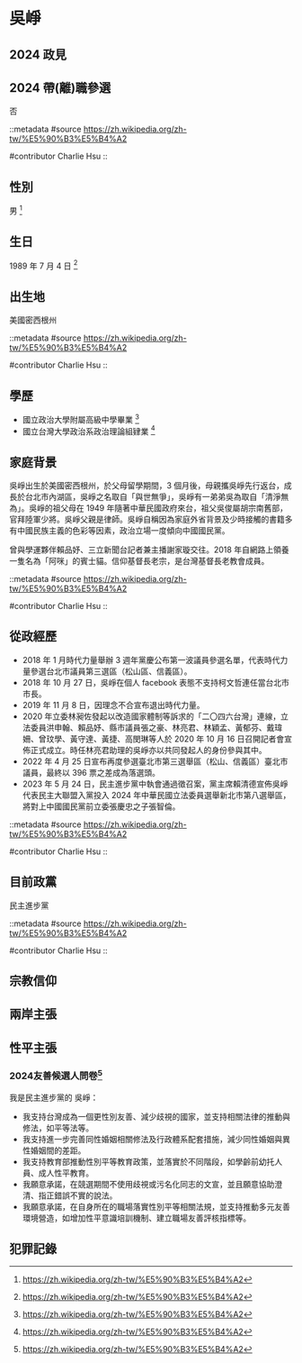 # 吳崢

## 2024 政見

## 2024 帶(離)職參選

否

::metadata
#source
https://zh.wikipedia.org/zh-tw/%E5%90%B3%E5%B4%A2

#contributor
Charlie Hsu
::

## 性別

男 [^1]

[^1]: https://zh.wikipedia.org/zh-tw/%E5%90%B3%E5%B4%A2

## 生日

1989 年 7 月 4 日 [^1]

[^1]: https://zh.wikipedia.org/zh-tw/%E5%90%B3%E5%B4%A2

## 出生地

美國密西根州

::metadata
#source
https://zh.wikipedia.org/zh-tw/%E5%90%B3%E5%B4%A2

#contributor
Charlie Hsu
::

## 學歷

- 國立政治大學附屬高級中學畢業 [^1]
- 國立台灣大學政治系政治理論組肄業 [^1]

[^1]: https://zh.wikipedia.org/zh-tw/%E5%90%B3%E5%B4%A2

## 家庭背景

吳崢出生於美國密西根州，於父母留學期間，3 個月後，母親攜吳崢先行返台，成長於台北市內湖區，吳崢之名取自「與世無爭」，吳崢有一弟弟吳為取自「清淨無為」。吳崢的祖父母在 1949 年隨著中華民國政府來台，祖父吳俊屬胡宗南舊部，官拜陸軍少將。吳崢父親是律師。吳崢自稱因為家庭外省背景及少時接觸的書籍多有中國民族主義的色彩等因素，政治立場一度傾向中國國民黨。

曾與學運夥伴賴品妤、三立新聞台記者兼主播謝家璇交往。2018 年自網路上領養一隻名為「阿咪」的賓士貓。信仰基督長老宗，是台灣基督長老教會成員。

::metadata
#source
https://zh.wikipedia.org/zh-tw/%E5%90%B3%E5%B4%A2

#contributor
Charlie Hsu
::

## 從政經歷

- 2018 年 1 月時代力量舉辦 3 週年黨慶公布第一波議員參選名單，代表時代力量參選台北市議員第三選區（松山區、信義區）。
- 2018 年 10 月 27 日，吳崢在個人 facebook 表態不支持柯文哲連任當台北市市長。
- 2019 年 11 月 8 日，因理念不合宣布退出時代力量。
- 2020 年立委林昶佐發起以改造國家體制等訴求的「二〇四六台灣」連線，立法委員洪申翰、賴品妤、縣市議員張之豪、林亮君、林穎孟、黃郁芬、戴瑋姍、曾玟學、黃守達、黃捷、高閔琳等人於 2020 年 10 月 16 日召開記者會宣佈正式成立。時任林亮君助理的吳崢亦以共同發起人的身份參與其中。
- 2022 年 4 月 25 日宣布再度參選臺北市第三選舉區（松山、信義區）臺北市議員，最終以 396 票之差成為落選頭。
- 2023 年 5 月 24 日，民主進步黨中執會通過徵召案，黨主席賴清德宣佈吳崢代表民主大聯盟入黨投入 2024 年中華民國立法委員選舉新北市第八選舉區，將對上中國國民黨前立委張慶忠之子張智倫。

::metadata
#source
https://zh.wikipedia.org/zh-tw/%E5%90%B3%E5%B4%A2

#contributor
Charlie Hsu
::

## 目前政黨

民主進步黨

::metadata
#source
https://zh.wikipedia.org/zh-tw/%E5%90%B3%E5%B4%A2

#contributor
Charlie Hsu
::

## 宗教信仰

## 兩岸主張

## 性平主張

### 2024友善候選人問卷[^1]

我是民主進步黨的 吳崢：

- 我支持台灣成為一個更性別友善、減少歧視的國家，並支持相關法律的推動與修法，如平等法等。
- 我支持進一步完善同性婚姻相關修法及行政體系配套措施，減少同性婚姻與異性婚姻間的差距。
- 我支持教育部推動性別平等教育政策，並落實於不同階段，如學齡前幼托人員、成人性平教育。
- 我願意承諾，在競選期間不使用歧視或污名化同志的文宣，並且願意協助澄清、指正錯誤不實的說法。
- 我願意承諾，在自身所在的職場落實性別平等相關法規，並支持推動多元友善環境營造，如增加性平意識培訓機制、建立職場友善評核指標等。

[^1]: https://pridewatch.tw/candidate/votewucheng

## 犯罪記錄
